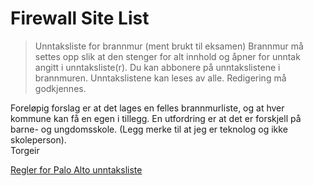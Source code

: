 # Firewall Site List

> Unntaksliste for brannmur (ment brukt til eksamen) 
> Brannmur må settes opp slik at den stenger for alt innhold og åpner for unntak 
> angitt i unntaksliste(r). Du kan abbonere på unntakslistene i brannmuren.
> Unntakslistene kan leses av alle. Redigering må godkjennes.

Foreløpig forslag er at det lages en felles brannmurliste, og at hver kommune kan få en egen i tillegg. En utfordring er at det er forskjell på barne- og ungdomsskole. (Legg merke til at jeg er teknolog og ikke skoleperson).<br>
Torgeir

[Regler for Palo Alto unntaksliste](paloalto.MD)
